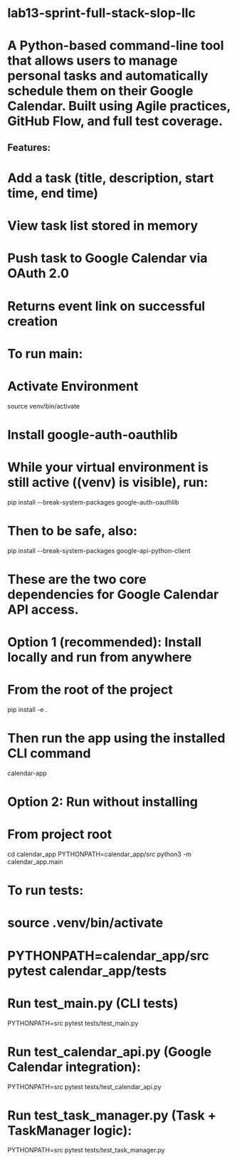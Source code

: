 # lab13-sprint-full-stack-slop-llc

# A Python-based command-line tool that allows users to manage personal tasks and automatically schedule them on their Google Calendar. Built using Agile practices, GitHub Flow, and full test coverage.


## Features:
# Add a task (title, description, start time, end time)
# View task list stored in memory
# Push task to Google Calendar via OAuth 2.0
# Returns event link on successful creation

# To run main:

# Activate Environment 
source venv/bin/activate
# Install google-auth-oauthlib
# While your virtual environment is still active ((venv) is visible), run:
pip install --break-system-packages google-auth-oauthlib
# Then to be safe, also:
pip install --break-system-packages google-api-python-client
# These are the two core dependencies for Google Calendar API access.


# Option 1 (recommended): Install locally and run from anywhere
# From the root of the project
pip install -e .
# Then run the app using the installed CLI command
calendar-app

# Option 2: Run without installing
# From project root
cd calendar_app
PYTHONPATH=calendar_app/src python3 -m calendar_app.main

# To run tests:
# source .venv/bin/activate

# PYTHONPATH=calendar_app/src pytest calendar_app/tests

# Run test_main.py (CLI tests)
PYTHONPATH=src pytest tests/test_main.py

# Run test_calendar_api.py (Google Calendar integration):
PYTHONPATH=src pytest tests/test_calendar_api.py

# Run test_task_manager.py (Task + TaskManager logic):
PYTHONPATH=src pytest tests/test_task_manager.py